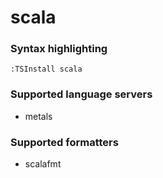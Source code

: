 # scala
<!--- THIS DOCUMENT IS AUTOMATICALLY GENERATED, DON'T EDIT IT -->

### Syntax highlighting

```vim
:TSInstall scala
```

### Supported language servers

- metals

### Supported formatters

- scalafmt
